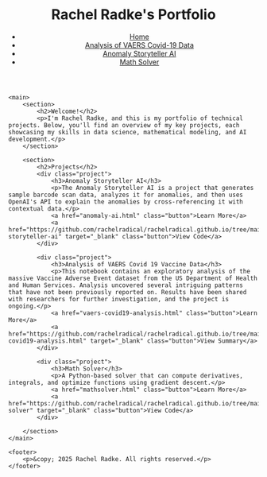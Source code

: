 <html lang="en">
<head>
    <meta charset="UTF-8">
    <meta name="viewport" content="width=device-width, initial-scale=1.0">
    <title>Rachel Radke's Portfolio</title>
    <link rel="stylesheet" href="style.css">
</head>
<body>
    <header>
        <h1>Rachel Radke's Portfolio</h1>
        <nav>
            <ul>
                <li><a href="index.html">Home</a></li>
                <li><a href="vaers-covid19-analysis.html">Analysis of VAERS Covid-19 Data</a></li>
                <li><a href="anomaly-ai.html">Anomaly Storyteller AI</a></li>
                <li><a href="mathsolver.html">Math Solver</a></li>
            </ul>
        </nav>
    </header>

    <main>
        <section>
            <h2>Welcome!</h2>
            <p>I'm Rachel Radke, and this is my portfolio of technical projects. Below, you'll find an overview of my key projects, each showcasing my skills in data science, mathematical modeling, and AI development.</p>
        </section>

        <section>
            <h2>Projects</h2>
            <div class="project">
                <h3>Anomaly Storyteller AI</h3>
                <p>The Anomaly Storyteller AI is a project that generates sample barcode scan data, analyzes it for anomalies, and then uses OpenAI's API to explain the anomalies by cross-referencing it with contextual data.</p>
                <a href="anomaly-ai.html" class="button">Learn More</a>
                <a href="https://github.com/rachelradical/rachelradical.github.io/tree/main/anomaly-storyteller-ai" target="_blank" class="button">View Code</a>
            </div>

            <div class="project">
                <h3>Analysis of VAERS Covid 19 Vaccine Data</h3>
                <p>This notebook contains an exploratory analysis of the massive Vaccine Adverse Event dataset from the US Department of Health and Human Services. Analysis uncovered several intriguing patterns that have not been previously reported on. Results have been shared with researchers for further investigation, and the project is ongoing.</p>
                <a href="vaers-covid19-analysis.html" class="button">Learn More</a>
                <a href="https://github.com/rachelradical/rachelradical.github.io/tree/main/vaers-covid19-analysis.html" target="_blank" class="button">View Summary</a>
            </div>

            <div class="project">
                <h3>Math Solver</h3>
                <p>A Python-based solver that can compute derivatives, integrals, and optimize functions using gradient descent.</p>
                <a href="mathsolver.html" class="button">Learn More</a>
                <a href="https://github.com/rachelradical/rachelradical.github.io/tree/main/math-solver" target="_blank" class="button">View Code</a>
            </div>
            
        </section>
    </main>

    <footer>
        <p>&copy; 2025 Rachel Radke. All rights reserved.</p>
    </footer>
</body>
</html>
